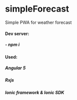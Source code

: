 # simpleForecast
Simple PWA for weather forecast

<h4>
  Dev server:
    <h5>
      - npm i
    </h5>
</h4>
<h4>
  Used:
    <h5>Angular 5</h5>
    <h5>Rxjs</h5>
    <h5>Ionic framework & Ionic SDK</h5>
</h4>
